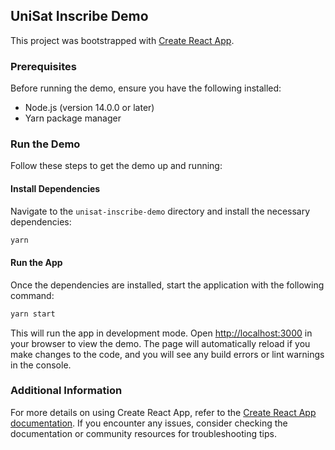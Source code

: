 ## UniSat Inscribe Demo

This project was bootstrapped with [Create React App](https://github.com/facebook/create-react-app).

### Prerequisites

Before running the demo, ensure you have the following installed:
- Node.js (version 14.0.0 or later)
- Yarn package manager

### Run the Demo

Follow these steps to get the demo up and running:

#### Install Dependencies

Navigate to the `unisat-inscribe-demo` directory and install the necessary dependencies:

```bash
yarn
```

#### Run the App

Once the dependencies are installed, start the application with the following command:

```bash
yarn start
```

This will run the app in development mode. Open [http://localhost:3000](http://localhost:3000) in your browser to 
view the demo. The page will automatically reload if you make changes to the code, and you will see any build errors
or lint warnings in the console.

### Additional Information

For more details on using Create React App, refer to the [Create React App documentation](https://create-react-app.dev/docs/getting-started/).
If you encounter any issues, consider checking the documentation or community resources for troubleshooting tips.
